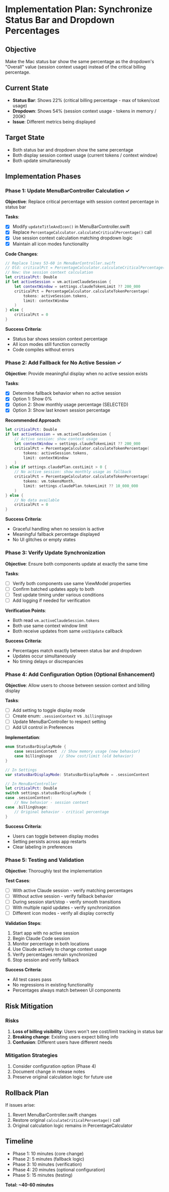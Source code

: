 # Implementation Plan: Synchronize Status Bar and Dropdown Percentages

## Objective
Make the Mac status bar show the same percentage as the dropdown's "Overall" value (session context usage) instead of the critical billing percentage.

## Current State
- **Status Bar**: Shows 22% (critical billing percentage - max of token/cost usage)
- **Dropdown**: Shows 54% (session context usage - tokens in memory / 200K)
- **Issue**: Different metrics being displayed

## Target State
- Both status bar and dropdown show the same percentage
- Both display session context usage (current tokens / context window)
- Both update simultaneously

## Implementation Phases

### Phase 1: Update MenuBarController Calculation ✓
**Objective**: Replace critical percentage with session context percentage in status bar

**Tasks**:
- [x] Modify `updateTitleAndIcon()` in MenuBarController.swift
- [x] Replace `PercentageCalculator.calculateCriticalPercentage()` call
- [x] Use session context calculation matching dropdown logic
- [x] Maintain all icon modes functionality

**Code Changes**:
```swift
// Replace lines 53-60 in MenuBarController.swift
// Old: criticalPct = PercentageCalculator.calculateCriticalPercentage(...)
// New: Use session context calculation
let criticalPct: Double
if let activeSession = vm.activeClaudeSession {
    let contextWindow = settings.claudeTokenLimit ?? 200_000
    criticalPct = PercentageCalculator.calculateTokenPercentage(
        tokens: activeSession.tokens,
        limit: contextWindow
    )
} else {
    criticalPct = 0
}
```

**Success Criteria**:
- Status bar shows session context percentage
- All icon modes still function correctly
- Code compiles without errors

### Phase 2: Add Fallback for No Active Session ✓
**Objective**: Provide meaningful display when no active session exists

**Tasks**:
- [x] Determine fallback behavior when no active session
- [x] Option 1: Show 0%
- [x] Option 2: Show monthly usage percentage (SELECTED)
- [x] Option 3: Show last known session percentage

**Recommended Approach**:
```swift
let criticalPct: Double
if let activeSession = vm.activeClaudeSession {
    // Active session: show context usage
    let contextWindow = settings.claudeTokenLimit ?? 200_000
    criticalPct = PercentageCalculator.calculateTokenPercentage(
        tokens: activeSession.tokens,
        limit: contextWindow
    )
} else if settings.claudePlan.costLimit > 0 {
    // No active session: show monthly usage as fallback
    criticalPct = PercentageCalculator.calculateTokenPercentage(
        tokens: vm.tokensMonth,
        limit: settings.claudePlan.tokenLimit ?? 10_000_000
    )
} else {
    // No data available
    criticalPct = 0
}
```

**Success Criteria**:
- Graceful handling when no session is active
- Meaningful fallback percentage displayed
- No UI glitches or empty states

### Phase 3: Verify Update Synchronization
**Objective**: Ensure both components update at exactly the same time

**Tasks**:
- [ ] Verify both components use same ViewModel properties
- [ ] Confirm batched updates apply to both
- [ ] Test update timing under various conditions
- [ ] Add logging if needed for verification

**Verification Points**:
- Both read `vm.activeClaudeSession.tokens`
- Both use same context window limit
- Both receive updates from same `onUIUpdate` callback

**Success Criteria**:
- Percentages match exactly between status bar and dropdown
- Updates occur simultaneously
- No timing delays or discrepancies

### Phase 4: Add Configuration Option (Optional Enhancement)
**Objective**: Allow users to choose between session context and billing display

**Tasks**:
- [ ] Add setting to toggle display mode
- [ ] Create enum: `.sessionContext` vs `.billingUsage`
- [ ] Update MenuBarController to respect setting
- [ ] Add UI control in Preferences

**Implementation**:
```swift
enum StatusBarDisplayMode {
    case sessionContext  // Show memory usage (new behavior)
    case billingUsage   // Show cost/limit (old behavior)
}

// In Settings
var statusBarDisplayMode: StatusBarDisplayMode = .sessionContext

// In MenuBarController
let criticalPct: Double
switch settings.statusBarDisplayMode {
case .sessionContext:
    // New behavior - session context
case .billingUsage:
    // Original behavior - critical percentage
}
```

**Success Criteria**:
- Users can toggle between display modes
- Setting persists across app restarts
- Clear labeling in preferences

### Phase 5: Testing and Validation
**Objective**: Thoroughly test the implementation

**Test Cases**:
- [ ] With active Claude session - verify matching percentages
- [ ] Without active session - verify fallback behavior
- [ ] During session start/stop - verify smooth transitions
- [ ] With multiple rapid updates - verify synchronization
- [ ] Different icon modes - verify all display correctly

**Validation Steps**:
1. Start app with no active session
2. Begin Claude Code session
3. Monitor percentage in both locations
4. Use Claude actively to change context usage
5. Verify percentages remain synchronized
6. Stop session and verify fallback

**Success Criteria**:
- All test cases pass
- No regressions in existing functionality
- Percentages always match between UI components

## Risk Mitigation

### Risks
1. **Loss of billing visibility**: Users won't see cost/limit tracking in status bar
2. **Breaking change**: Existing users expect billing info
3. **Confusion**: Different users have different needs

### Mitigation Strategies
1. Consider configuration option (Phase 4)
2. Document change in release notes
3. Preserve original calculation logic for future use

## Rollback Plan
If issues arise:
1. Revert MenuBarController.swift changes
2. Restore original `calculateCriticalPercentage()` call
3. Original calculation logic remains in PercentageCalculator

## Timeline
- Phase 1: 10 minutes (core change)
- Phase 2: 5 minutes (fallback logic)
- Phase 3: 10 minutes (verification)
- Phase 4: 20 minutes (optional configuration)
- Phase 5: 15 minutes (testing)

**Total: ~40-60 minutes**
